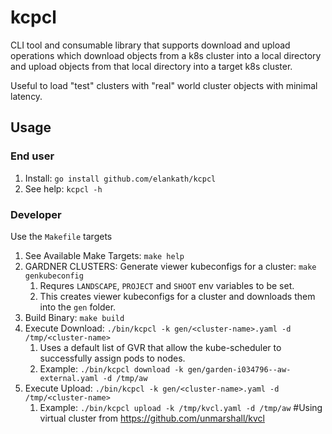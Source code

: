 # kcpcl
CLI tool and consumable library that supports download and upload operations which download objects from a k8s cluster into a local directory and upload objects from that local directory into a target k8s cluster. 

Useful to load  "test" clusters with "real" world cluster objects with minimal latency.


## Usage

### End user

1. Install: `go install github.com/elankath/kcpcl`
2. See help: `kcpcl -h`


### Developer

Use the `Makefile` targets

1. See Available Make Targets:  `make help`
1. GARDNER CLUSTERS: Generate viewer kubeconfigs for a cluster: `make genkubeconfig`
   1.  Requres `LANDSCAPE`, `PROJECT` and `SHOOT` env variables to be set.
   1. This creates viewer kubeconfigs for a cluster and downloads them into the `gen` folder.
1. Build Binary: `make build`
1. Execute Download: `./bin/kcpcl -k gen/<cluster-name>.yaml -d /tmp/<cluster-name>`
   1. Uses a default list of GVR that allow the kube-scheduler to successfully assign pods to nodes.
   1. Example: `./bin/kcpcl download -k gen/garden-i034796--aw-external.yaml -d /tmp/aw`
1. Execute Upload: `./bin/kcpcl -k gen/<cluster-name>.yaml -d /tmp/<cluster-name>`
   1. Example: `./bin/kcpcl upload -k /tmp/kvcl.yaml -d /tmp/aw` #Using virtual cluster from https://github.com/unmarshall/kvcl
